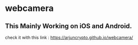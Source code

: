 # webcamera
## This Mainly Working on iOS and Android.

check it with this link : https://arjuncrypto.github.io/webcamera/
